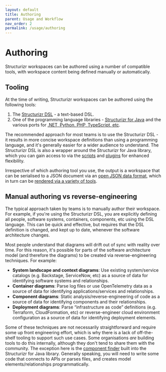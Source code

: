 ```yaml
---
layout: default
title: Authoring
parent: Usage and Workflow
nav_order: 2
permalink: /usage/authoring
---
```


# Authoring

Structurizr workspaces can be authored using a number of compatible tools, with workspace content being
defined manually or automatically.

## Tooling

At the time of writing, Structurizr workspaces can be authored using the following tools:

1. The [Structurizr DSL](/dsl) - a text-based DSL.
2. One of the programming language libraries - [Structurizr for Java](/java) and the various ports for [.NET, Python, PHP, TypeScript, etc](/community#authoring-tools).

The recommended approach for most teams is to use the Structurizr DSL - it results in more concise workspace definitions
than using a programming language, and it's generally easier for a wider audience to understand.
The Structurizr DSL is also a wrapper around the Structurizr for Java library, which you can gain access to via
the [scripts](/dsl/scripts) and [plugins](/dsl/plugins) for enhanced flexibility.

Irrespective of which authoring tool you use, the output is a workspace that can be serialised to a JSON document
via an [open JSON data format](https://github.com/structurizr/json),
which in turn can be [rendered via a variety of tools](/usage/rendering).

## Manual authoring vs reverse-engineering

The typical approach taken by teams is to manually author their workspace.
For example, if you're using the Structurizr DSL, you are explicitly defining all people, software systems,
containers, components, etc using the DSL language. This can be quick and effective, but requires that the DSL 
definition is changed, and kept up to date, whenever the software architecture changes.

Most people understand that diagrams will drift out of sync with reality over time.
For this reason, it's possible for parts of the software architecture model (and therefore the diagrams)
to be created via reverse-engineering techniques. For example:

- __System landscape and context diagrams__: Use existing system/service catalogs (e.g. Backstage, ServiceNow, etc) as a source of data for identifying software systems and relationships.
- __Container diagrams__: Parse log files or use OpenTelemetry data as a source of data for identifying applications/services and relationships.
- __Component diagrams__: Static analysis/reverse-engineering of code as a source of data for identifying components and their relationships.
- __Deployment diagrams__: Parse “infrastructure as code” definitions (e.g. Terraform, CloudFormation, etc) or reverse-engineer cloud environment configuration as a source of data for identifying deployment elements.

Some of these techniques are not necessarily straightforward and require some up front engineering effort,
which is why there is a lack of off-the-shelf tooling to support such use cases.
Some organisations *are* building tools to do this internally, although they don't tend to share them with the community.
The exception here is the [component finder](/java/component) built into the Structurizr for Java library.
Generally speaking, you will need to write some code that connects to APIs or parses files, and creates model
elements/relationships programmatically.